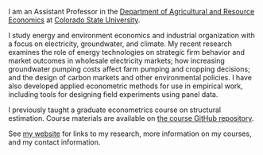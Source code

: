 I am an Assistant Professor in the [Department of Agricultural and Resource Economics](https://agsci.colostate.edu/dare/) at [Colorado State University](https://www.colostate.edu/). 

I study energy and environment economics and industrial organization with a focus on electricity, groundwater, and climate. My recent research examines the role of energy technologies on strategic firm behavior and market outcomes in wholesale electricity markets; how increasing groundwater pumping costs affect farm pumping and cropping decisions; and the design of carbon markets and other environmental policies. I have also developed applied econometric methods for use in empirical work, including tools for designing field experiments using panel data.

I previously taught a graduate econometrics course on structural estimation. Course materials are available on [the course GitHub repository](https://github.com/woerman/ResEcon703).

See [my website](https://sites.google.com/site/mattwoerman/home) for links to my research, more information on my courses, and my contact information.

